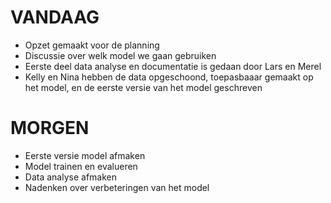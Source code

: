 # VANDAAG
* Opzet gemaakt voor de planning
* Discussie over welk model we gaan gebruiken
* Eerste deel data analyse en documentatie is gedaan door Lars en Merel
* Kelly en Nina hebben de data opgeschoond, toepasbaaar gemaakt op het model, en de eerste versie van het model geschreven

# MORGEN
* Eerste versie model afmaken
* Model trainen en evalueren
* Data analyse afmaken
* Nadenken over verbeteringen van het model
